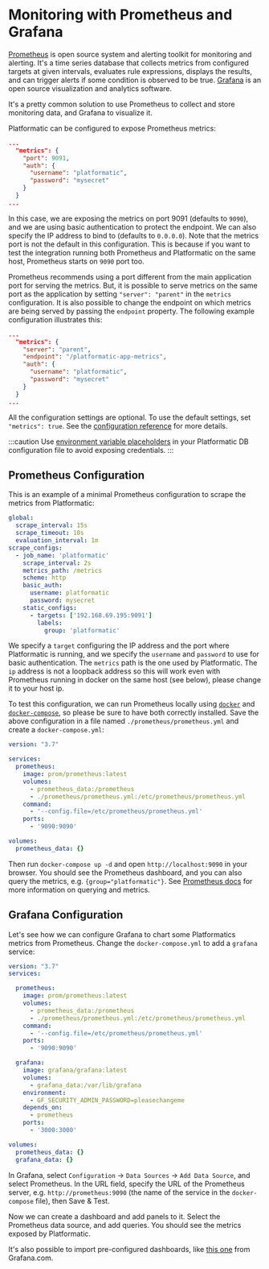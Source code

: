 # Monitoring with Prometheus and Grafana

[Prometheus](https://prometheus.io/) is open source system and alerting toolkit for monitoring and alerting. It's a time series database that collects metrics from configured targets at given intervals, evaluates rule expressions, displays the results, and can trigger alerts if some condition is observed to be true.
[Grafana](https://grafana.com/oss/grafana/) is an open source visualization and analytics software. 

It's a pretty common solution to use Prometheus to collect and store monitoring data, and Grafana to visualize it.

Platformatic can be configured to expose Prometheus metrics: 

```json
...
  "metrics": {
    "port": 9091,
    "auth": {
      "username": "platformatic",
      "password": "mysecret"
    }
  }
...
```

In this case, we are exposing the metrics on port 9091 (defaults to `9090`), and we are using basic authentication to protect the endpoint.
We can also specify the IP address to bind to (defaults to `0.0.0.0`). 
Note that the metrics port is not the default in this configuration. This is because if you want to test the integration running both Prometheus and Platformatic on the same host, Prometheus starts on `9090` port too.

Prometheus recommends using a port different from the main application port for serving the metrics. But, it is possible to serve metrics on the same port as the application by setting `"server": "parent"` in the `metrics` configuration. It is also possible to change the endpoint on which metrics are being served by passing the `endpoint` property. The following example configuration illustrates this:

```json
...
  "metrics": {
    "server": "parent",
    "endpoint": "/platformatic-app-metrics",
    "auth": {
      "username": "platformatic",
      "password": "mysecret"
    }
  }
...
```

All the configuration settings are optional. To use the default settings, set `"metrics": true`. See the [configuration reference](/reference/db/configuration.md#metrics) for more details.

:::caution
Use [environment variable placeholders](/reference/db/configuration.md#environment-variable-placeholders) in your Platformatic DB configuration file to avoid exposing credentials.
:::

## Prometheus Configuration
This is an example of a minimal Prometheus configuration to scrape the metrics from Platformatic:

```yaml
global:
  scrape_interval: 15s
  scrape_timeout: 10s
  evaluation_interval: 1m
scrape_configs:
  - job_name: 'platformatic'
    scrape_interval: 2s
    metrics_path: /metrics
    scheme: http
    basic_auth:
      username: platformatic
      password: mysecret
    static_configs:
      - targets: ['192.168.69.195:9091']
        labels:
          group: 'platformatic'
```

We specify a `target` configuring the IP address and the port where Platformatic is running, and we specify the `username` and `password` to use for basic authentication. The `metrics` path is the one used by Platformatic. The `ip` address is not a loopback address so this will work even with Prometheus running in docker on the same host (see below), please change it to your host ip.

To test this configuration, we can run Prometheus locally using [`docker`](https://docs.docker.com/get-docker/) and [`docker-compose`](https://docs.docker.com/compose/install/), so please be sure to have both correctly installed.
Save the above configuration in a file named `./prometheus/prometheus.yml` and create a `docker-compose.yml`: 

```yaml
version: "3.7"

services:
  prometheus:
    image: prom/prometheus:latest
    volumes:
      - prometheus_data:/prometheus
      - ./prometheus/prometheus.yml:/etc/prometheus/prometheus.yml
    command:
      - '--config.file=/etc/prometheus/prometheus.yml'
    ports:
      - '9090:9090'

volumes:
  prometheus_data: {}

```

Then run `docker-compose up -d` and open `http://localhost:9090` in your browser. You should see the Prometheus dashboard, and you can also query the metrics, e.g. `{group="platformatic"}`. See [Prometheus docs](https://prometheus.io/docs/introduction/overview/) for more information on querying and metrics.

## Grafana Configuration

Let's see how we can configure Grafana to chart some Platformatics metrics from Prometheus. 
Change the `docker-compose.yml` to add a `grafana` service:

```yaml
version: "3.7"
services:

  prometheus:
    image: prom/prometheus:latest
    volumes:
      - prometheus_data:/prometheus
      - ./prometheus/prometheus.yml:/etc/prometheus/prometheus.yml
    command:
      - '--config.file=/etc/prometheus/prometheus.yml'
    ports:
      - '9090:9090'

  grafana:
    image: grafana/grafana:latest
    volumes:
      - grafana_data:/var/lib/grafana
    environment:
      - GF_SECURITY_ADMIN_PASSWORD=pleasechangeme
    depends_on:
      - prometheus
    ports:
      - '3000:3000'

volumes:
  prometheus_data: {}
  grafana_data: {}

```

In Grafana, select `Configuration` -> `Data Sources` -> `Add Data Source`, and select Prometheus.
In the URL field, specify the URL of the Prometheus server, e.g. `http://prometheus:9090` (the name of the service in the `docker-compose` file), then Save & Test.

Now we can create a dashboard and add panels to it. Select the Prometheus data source, and add queries. You should see the metrics exposed by Platformatic.

It's also possible to import pre-configured dashboards, like [this one](https://grafana.com/grafana/dashboards/12230-node-js-dashboard/) from Grafana.com.


